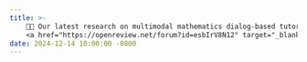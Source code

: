 ```yaml
---
title: >-
    🧑‍🏫 Our latest research on multimodal mathematics dialog-based tutoring has been accepted at NeurIPS Workshop 2024!
    <a href="https://openreview.net/forum?id=esbIrV8N12" target="_blank">Paper Link <i class="fas fa-angle-double-right"></i></a>
date: 2024-12-14 10:00:00 -0800
---
```

